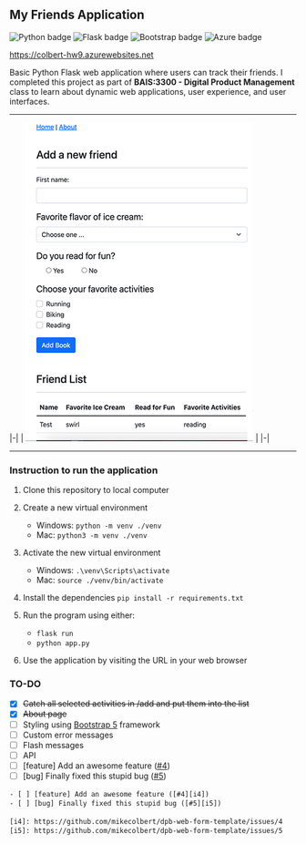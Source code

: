 ## My Friends Application

![Python badge](https://img.shields.io/badge/Python-3776AB?style=for-the-badge&logo=python&logoColor=white)
![Flask badge](https://img.shields.io/badge/Flask-000000?style=for-the-badge&logo=flask&logoColor=white)
![Bootstrap badge](https://img.shields.io/badge/Bootstrap-563D7C?style=for-the-badge&logo=bootstrap&logoColor=white)
![Azure badge](https://img.shields.io/badge/Microsoft_Azure-0089D6?style=for-the-badge&logo=microsoft-azure&logoColor=white)

https://colbert-hw9.azurewebsites.net


Basic Python Flask web application where users can track their friends. I completed this project as part of **BAIS:3300 - Digital Product Management** class to learn about dynamic web applications, user experience, and user interfaces.

---

|-|
| ![My Friends application](https://github.com/mikecolbert/dpb-web-form-template/blob/main/my-friends.png) |
|-|

---

### Instruction to run the application

1. Clone this repository to local computer

2. Create a new virtual environment

   - Windows: `python -m venv ./venv`
   - Mac: `python3 -m venv ./venv`

3. Activate the new virtual environment

   - Windows: `.\venv\Scripts\activate`
   - Mac: `source ./venv/bin/activate`

4. Install the dependencies `pip install -r requirements.txt`

5. Run the program using either:

   - `flask run`
   - `python app.py`

6. Use the application by visiting the URL in your web browser

### TO-DO
- [x] ~~Catch all selected activities in /add and put them into the list~~
- [x] ~~About page~~
- [ ] Styling using [Bootstrap 5](https://getbootstrap.com/docs/5.3/getting-started/introduction/) framework
- [ ] Custom error messages
- [ ] Flash messages
- [ ] API
- [ ] [feature] Add an awesome feature ([#4][i4])
- [ ] [bug] Finally fixed this stupid bug ([#5][i5])

[i4]: https://github.com/mikecolbert/dpb-web-form-template/issues/4
[i5]: https://github.com/mikecolbert/dpb-web-form-template/issues/5


```
- [ ] [feature] Add an awesome feature ([#4][i4])
- [ ] [bug] Finally fixed this stupid bug ([#5][i5])

[i4]: https://github.com/mikecolbert/dpb-web-form-template/issues/4
[i5]: https://github.com/mikecolbert/dpb-web-form-template/issues/5

```

